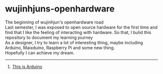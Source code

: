 # wujinhjuns-openhardware
The beginning of wujinhjun's openhardware road  
Last semester, I was exposed to open source hardware for the first time and find that I like the feeling of interacting with hardware. So that, I bulid this repository to document my learning journey  
As a designer, I try to learn a lot of interesting thing, maybe including Arduino, Maixduino, Raspberry Pi and some new thing.  
Hopefully I can achieve my dream.  
********
1. [This is Arduino](https://github.com/wujinhjun/wujinhjuns-openhardware)
